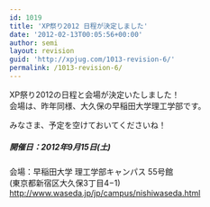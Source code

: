 ```yaml
---
id: 1019
title: 'XP祭り2012 日程が決定しました'
date: '2012-02-13T00:05:56+00:00'
author: semi
layout: revision
guid: 'http://xpjug.com/1013-revision-6/'
permalink: /1013-revision-6/
---
```


XP祭り2012の日程と会場が決定いたしました！  
会場は、昨年同様、大久保の早稲田大学理工学部です。

みなさま、予定を空けておいてくださいね！

##### 開催日：2012年9月15日(土)  
会場：早稲田大学 理工学部キャンパス 55号館  
(東京都新宿区大久保3丁目4−1)  
<http://www.waseda.jp/jp/campus/nishiwaseda.html>